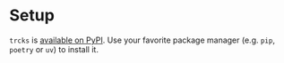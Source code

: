# Setup

`trcks` is [available on PyPI](https://pypi.org/project/trcks/).
Use your favorite package manager (e.g. `pip`, `poetry` or `uv`) to install it.
